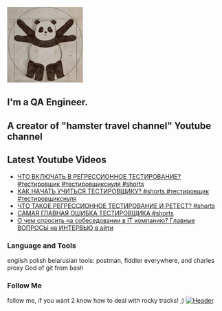 [![Header](https://github.com/Bajnou/Alexey/blob/main/assets/pnd.png)](https://www.youtube.com/user/Stanleyxxl/)
## I'm a QA Engineer. 
## A creator of "hamster travel channel" Youtube channel 

## Latest Youtube Videos

<!-- YOUTUBE:START -->
- [ЧТО ВКЛЮЧАТЬ В РЕГРЕССИОННОЕ ТЕСТИРОВАНИЕ? #тестировщик #тестировщикснуля #shorts](https://www.youtube.com/watch?v=ws_giXNx7-8)
- [КАК НАЧАТЬ УЧИТЬСЯ ТЕСТИРОВЩИКУ? #shorts #тестировщик #тестировщикснуля](https://www.youtube.com/watch?v=pUEaVP_0gS0)
- [ЧТО ТАКОЕ РЕГРЕССИОННОЕ ТЕСТИРОВАНИЕ И РЕТЕСТ? #shorts](https://www.youtube.com/watch?v=4oqneWmTdYw)
- [САМАЯ ГЛАВНАЯ ОШИБКА ТЕСТИРОВЩИКА #shorts](https://www.youtube.com/watch?v=9MjjEX8ihk0)
- [О чем спросить на собеседовании в IT компанию? Главные ВОПРОСЫ на ИНТЕРВЬЮ в айти](https://www.youtube.com/watch?v=uvw2N1Y2Wwc)
<!-- YOUTUBE:END -->

### Language and Tools
english
polish
belarusian
tools: postman, fiddler everywhere, and charles proxy
God of git from bash

### Follow Me
follow me, if you want 2 know how to deal with rocky tracks! ;)
[![Header](https://img.shields.io/badge/Youtube-090909?style=for-the-badge&logo=youtube&logoColor=f70000)](https://www.youtube.com/user/Stanleyxxl?sub_confirmation=1)
